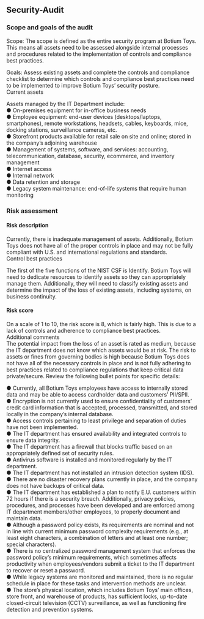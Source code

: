## Security-Audit

### Scope and goals of the audit

Scope: The scope is defined as the entire security program at Botium Toys. This means all assets need to be assessed alongside internal processes and procedures related to the implementation of controls and compliance best practices.  

Goals: Assess existing assets and complete the controls and compliance checklist to determine which controls and compliance best practices need to be implemented to  improve Botium Toys’ security posture.  
Current assets  

Assets managed by the IT Department include:   
●	On-premises equipment for in-office business needs    
●	Employee equipment: end-user devices (desktops/laptops, smartphones), remote workstations, headsets, cables, keyboards, mice, docking stations, surveillance cameras, etc.  
●	Storefront products available for retail sale on site and online; stored in the company’s adjoining warehouse  
●	Management of systems, software, and services: accounting, telecommunication, database, security, ecommerce, and inventory management  
●	Internet access  
●	Internal network  
●	Data retention and storage  
●	Legacy system maintenance: end-of-life systems that require human monitoring   

### Risk assessment  

#### Risk description  

Currently, there is inadequate management of assets. Additionally, Botium Toys does not have all of the proper controls in place and may not be fully compliant with U.S. and international regulations and standards.   
Control best practices  

The first of the five functions of the NIST CSF is Identify. Botium Toys will need to dedicate resources to identify assets so they can appropriately manage them. Additionally, they will need to classify existing assets and determine the impact of the loss of existing assets, including systems, on business continuity.  

#### Risk score  
On a scale of 1 to 10, the risk score is 8, which is fairly high. This is due to a lack of controls and adherence to compliance best practices.  
Additional comments  
The potential impact from the loss of an asset is rated as medium, because the IT department does not know which assets would be at risk. The risk to assets or fines from governing bodies is high because Botium Toys does not have all of the necessary controls in place and is not fully adhering to best practices related to compliance regulations that keep critical data private/secure. Review the following bullet points for specific details:  

●	Currently, all Botium Toys employees have access to internally stored data and may be able to access cardholder data and customers’ PII/SPII.  
●	Encryption is not currently used to ensure confidentiality of customers’ credit card information that is accepted, processed, transmitted, and stored locally in the company’s internal database.   
●	Access controls pertaining to least privilege and separation of duties have not been implemented.  
●	The IT department has ensured availability and integrated controls to ensure data integrity.  
●	The IT department has a firewall that blocks traffic based on an appropriately defined set of security rules.  
●	Antivirus software is installed and monitored regularly by the IT department.   
●	The IT department has not installed an intrusion detection system (IDS).  
●	There are no disaster recovery plans currently in place, and the company does not have backups of critical data.   
●	The IT department has established a plan to notify E.U. customers within 72 hours if there is a security breach. Additionally, privacy policies, procedures, and processes have been developed and are enforced among IT department members/other employees, to properly document and maintain data.  
●	Although a password policy exists, its requirements are nominal and not in line with current minimum password complexity requirements (e.g., at least eight characters, a combination of letters and at least one number; special characters).   
●	There is no centralized password management system that enforces the password policy’s minimum requirements, which sometimes affects productivity when employees/vendors submit a ticket to the IT department to recover or reset a password.  
●	While legacy systems are monitored and maintained, there is no regular schedule in place for these tasks and intervention methods are unclear.  
●	The store’s physical location, which includes Botium Toys’ main offices, store front, and warehouse of products, has sufficient locks, up-to-date closed-circuit television (CCTV) surveillance, as well as functioning fire detection and prevention systems.  

